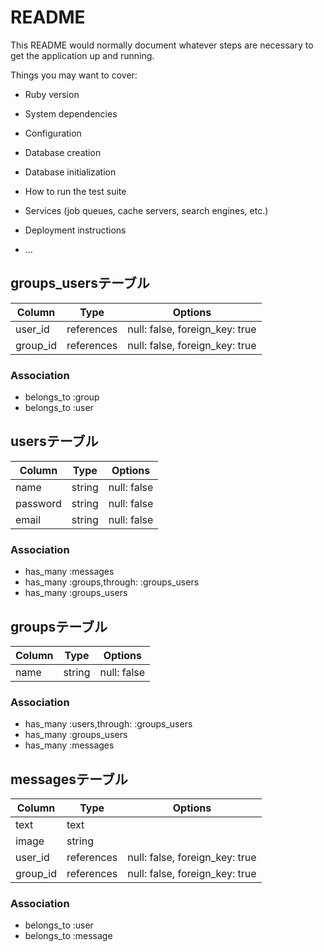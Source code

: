 # README

This README would normally document whatever steps are necessary to get the
application up and running.

Things you may want to cover:

* Ruby version

* System dependencies

* Configuration

* Database creation

* Database initialization

* How to run the test suite

* Services (job queues, cache servers, search engines, etc.)

* Deployment instructions

* ...

## groups_usersテーブル

|Column|Type|Options|
|------|----|-------|
|user_id|references|null: false, foreign_key: true|
|group_id|references|null: false, foreign_key: true|

### Association
- belongs_to :group
- belongs_to :user

## usersテーブル

|Column|Type|Options|
|------|----|-------|
|name|string|null: false|
|password|string|null: false|
|email|string|null: false|

### Association
- has_many :messages
- has_many :groups,through: :groups_users
- has_many :groups_users

## groupsテーブル

 |Column|Type|Options|
 |------|----|-------|
 |name|string|null: false|

 ### Association
 - has_many  :users,through: :groups_users
 - has_many  :groups_users
 - has_many  :messages

 ## messagesテーブル

|Column|Type|Options|
|------|----|-------|
|text|text||
|image|string||
|user_id|references|null: false, foreign_key: true|
|group_id|references|null: false, foreign_key: true|

### Association

- belongs_to :user
- belongs_to :message